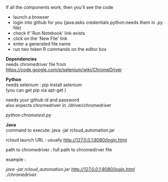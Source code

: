 
If all the components work, then you'll see the code   
- launch a browser   
- login into github for you (java:asks credentials python:needs them in .py file)  
- check if 'Run Notebook' link exists  
- click on the 'New File' link  
- enter a generated file name  
- run two token R commands on the editor box  


**Dependencies**  
needs chromedriver file from  https://code.google.com/p/selenium/wiki/ChromeDriver

**Python**  
needs selenium : pip install selenium  
(you can get pip via apt-get  )

 needs your github id and password  
  also expects chromedriver in ./driver/chromedriver

_python chrometest.py_

**Java**  
command to execute:
java -jar rcloud_automation.jar <rcloud launch URL> <path to chromedriver>


 rcloud launch URL  : usually http://127.0.0.1:8080/login.html  
 
 path to chromedriver  : full path to chromedirver file 

example :

_java -jar rcloud_automation.jar http://127.0.0.1:8080/login.html ./chromedriver_


